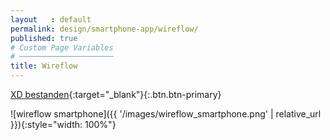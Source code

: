 ```yaml
---
layout   : default
permalink: design/smartphone-app/wireflow/
published: true
# Custom Page Variables
# ─────────────────────
title: Wireflow
---
```


[XD bestanden](https://xd.adobe.com/view/acac5aa1-0e14-4121-7495-b0b6edbacc12-da9d/){:target="_blank"}{:.btn.btn-primary}

![wireflow smartphone]({{ '/images/wireflow_smartphone.png' | relative_url }}){:style="width: 100%"}